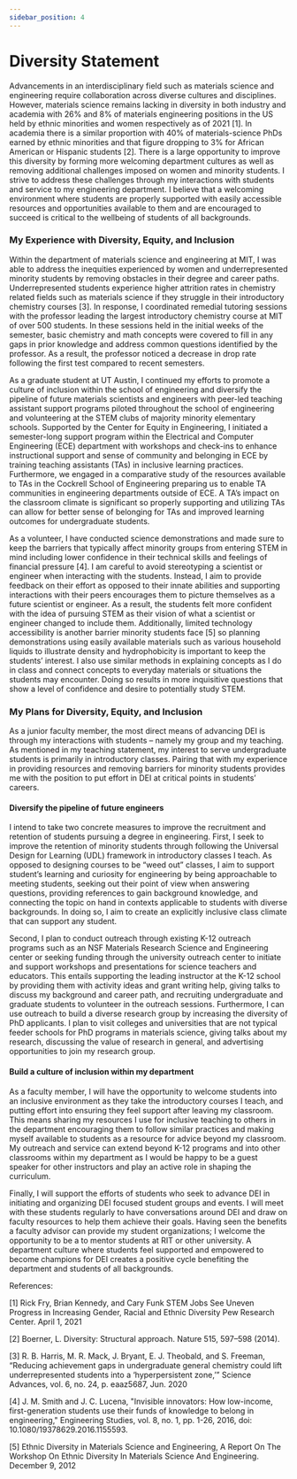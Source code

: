 ```yaml
---
sidebar_position: 4
---
```


# Diversity Statement

Advancements in an interdisciplinary field such as materials science and engineering require collaboration across diverse cultures and disciplines. However, materials science remains lacking in diversity in both industry and academia with 26% and 8% of materials engineering positions in the US held by ethnic minorities and women respectively as of 2021 [1]. In academia there is a similar proportion with 40% of materials-science PhDs earned by ethnic minorities and that figure dropping to 3% for African American or Hispanic students [2]. There is a large opportunity to improve this diversity by forming more welcoming department cultures as well as removing additional challenges imposed on women and minority students.  I strive to address these challenges through my interactions with students and service to my engineering department. I believe that a welcoming environment where students are properly supported with easily accessible resources and opportunities available to them and are encouraged to succeed is critical to the wellbeing of students of all backgrounds.

### My Experience with Diversity, Equity, and Inclusion
Within the department of materials science and engineering at MIT, I was able to address the inequities experienced by women and underrepresented minority students by removing obstacles in their degree and career paths. Underrepresented students experience higher attrition rates in chemistry related fields such as materials science if they struggle in their introductory chemistry courses [3]. In response, I coordinated remedial tutoring sessions with the professor leading the largest introductory chemistry course at MIT of over 500 students. In these sessions held in the initial weeks of the semester, basic chemistry and math concepts were covered to fill in any gaps in prior knowledge and address common questions identified by the professor. As a result, the professor noticed a decrease in drop rate following the first test compared to recent semesters.

As a graduate student at UT Austin, I continued my efforts to promote a culture of inclusion within the school of engineering and diversify the pipeline of future materials scientists and engineers with peer-led teaching assistant support programs piloted throughout the school of engineering and volunteering at the STEM clubs of majority minority elementary schools. Supported by the Center for Equity in Engineering, I initiated a semester-long support program within the Electrical and Computer Engineering (ECE) department with workshops and check-ins to enhance instructional support and sense of community and belonging in ECE by training teaching assistants (TAs) in inclusive learning practices. Furthermore, we engaged in a comparative study of the resources available to TAs in the Cockrell School of Engineering preparing us to enable TA communities in engineering departments outside of ECE. A TA’s impact on the classroom climate is significant so properly supporting and utilizing TAs can allow for better sense of belonging for TAs and improved learning outcomes for undergraduate students.

As a volunteer, I have conducted science demonstrations and made sure to keep the barriers that typically affect minority groups from entering STEM in mind including lower confidence in their technical skills and feelings of financial pressure [4]. I am careful to avoid stereotyping a scientist or engineer when interacting with the students. Instead, I aim to provide feedback on their effort as opposed to their innate abilities and supporting interactions with their peers encourages them to picture themselves as a future scientist or engineer. As a result, the students felt more confident with the idea of pursuing STEM as their vision of what a scientist or engineer changed to include them. Additionally, limited technology accessibility is another barrier minority students face [5] so planning demonstrations using easily available materials such as various household liquids to illustrate density and hydrophobicity is important to keep the students’ interest. I also use similar methods in explaining concepts as I do in class and connect concepts to everyday materials or situations the students may encounter. Doing so results in more inquisitive questions that show a level of confidence and desire to potentially study STEM.

### My Plans for Diversity, Equity, and Inclusion
As a junior faculty member, the most direct means of advancing DEI is through my interactions with students – namely my group and my teaching. As mentioned in my teaching statement, my interest to serve undergraduate students is primarily in introductory classes. Pairing that with my experience in providing resources and removing barriers for minority students provides me with the position to put effort in DEI at critical points in students’ careers.  

#### Diversify the pipeline of future engineers
I intend to take two concrete measures to improve the recruitment and retention of students pursuing a degree in engineering. First, I seek to improve the retention of minority students through following the Universal Design for Learning (UDL) framework in introductory classes I teach. As opposed to designing courses to be “weed out” classes, I aim to support student’s learning and curiosity for engineering by being approachable to meeting students, seeking out their point of view when answering questions, providing references to gain background knowledge, and connecting the topic on hand in contexts applicable to students with diverse backgrounds. In doing so, I aim to create an explicitly inclusive class climate that can support any student. 

Second, I plan to conduct outreach through existing K-12 outreach programs such as an NSF Materials Research Science and Engineering center or seeking funding through the university outreach center to initiate and support workshops and presentations for science teachers and educators. This entails supporting the leading instructor at the K-12 school by providing them with activity ideas and grant writing help, giving talks to discuss my background and career path, and recruiting undergraduate and graduate students to volunteer in the outreach sessions.  Furthermore, I can use outreach to build a diverse research group by increasing the diversity of PhD applicants. I plan to visit colleges and universities that are not typical feeder schools for PhD programs in materials science, giving talks about my research, discussing the value of research in general, and advertising opportunities to join my research group.

#### Build a culture of inclusion within my department
As a faculty member, I will have the opportunity to welcome students into an inclusive environment as they take the introductory courses I teach, and putting effort into ensuring they feel support after leaving my classroom. This means sharing my resources I use for inclusive teaching to others in the department encouraging them to follow similar practices and making myself available to students as a resource for advice beyond my classroom. My outreach and service can extend beyond K-12 programs and into other classrooms within my department as I would be happy to be a guest speaker for other instructors and play an active role in shaping the curriculum.

Finally, I will support the efforts of students who seek to advance DEI in initiating and organizing DEI focused student groups and events. I will meet with these students regularly to have conversations around DEI and draw on faculty resources to help them achieve their goals. Having seen the benefits a faculty advisor can provide my student organizations; I welcome the opportunity to be a to mentor students at RIT or other university. A department culture where students feel supported and empowered to become champions for DEI creates a positive cycle benefiting the department and students of all backgrounds.

References:

[1]	Rick Fry, Brian Kennedy, and Cary Funk STEM Jobs See Uneven Progress in Increasing Gender, Racial and Ethnic Diversity Pew Research Center. April 1, 2021

[2]	Boerner, L. Diversity: Structural approach. Nature 515, 597–598 (2014). 

[3]	R. B. Harris, M. R. Mack, J. Bryant, E. J. Theobald, and S. Freeman, “Reducing achievement gaps in undergraduate general chemistry could lift underrepresented students into a ‘hyperpersistent zone,’” Science Advances, vol. 6, no. 24, p. eaaz5687, Jun. 2020

[4] 	J. M. Smith and J. C. Lucena, "Invisible innovators: How low-income, first-generation students use their funds of knowledge to belong in engineering," Engineering Studies, vol. 8, no. 1, pp. 1-26, 2016, doi: 10.1080/19378629.2016.1155593.

[5]	Ethnic Diversity in Materials Science and Engineering, A Report On The Workshop On Ethnic Diversity In Materials Science And Engineering. December 9, 2012
